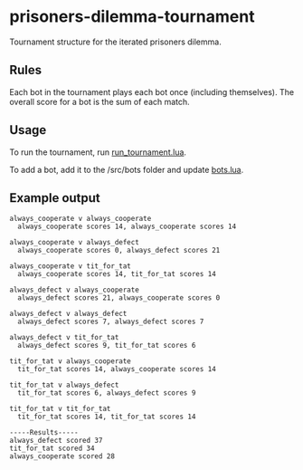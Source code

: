 # prisoners-dilemma-tournament
Tournament structure for the iterated prisoners dilemma.

## Rules
Each bot in the tournament plays each bot once (including themselves). The overall score for a bot is the sum of each match.

## Usage
To run the tournament, run [run_tournament.lua](/src/run_tournament.lua).

To add a bot, add it to the /src/bots folder and update [bots.lua](/src/bots/bots.lua).

## Example output
```
always_cooperate v always_cooperate
  always_cooperate scores 14, always_cooperate scores 14

always_cooperate v always_defect
  always_cooperate scores 0, always_defect scores 21

always_cooperate v tit_for_tat
  always_cooperate scores 14, tit_for_tat scores 14

always_defect v always_cooperate
  always_defect scores 21, always_cooperate scores 0

always_defect v always_defect
  always_defect scores 7, always_defect scores 7

always_defect v tit_for_tat
  always_defect scores 9, tit_for_tat scores 6

tit_for_tat v always_cooperate
  tit_for_tat scores 14, always_cooperate scores 14

tit_for_tat v always_defect
  tit_for_tat scores 6, always_defect scores 9

tit_for_tat v tit_for_tat
  tit_for_tat scores 14, tit_for_tat scores 14

-----Results-----
always_defect scored 37
tit_for_tat scored 34
always_cooperate scored 28
```
